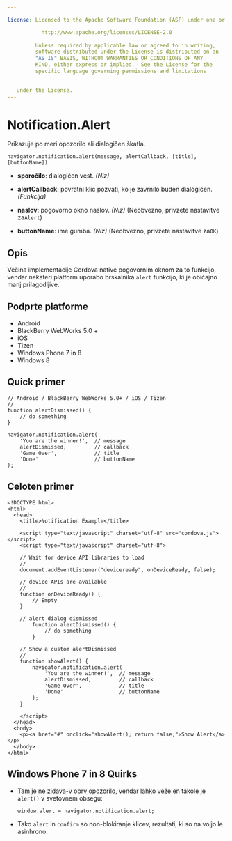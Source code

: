 ```yaml
---

license: Licensed to the Apache Software Foundation (ASF) under one or more contributor license agreements. See the NOTICE file distributed with this work for additional information regarding copyright ownership. The ASF licenses this file to you under the Apache License, Version 2.0 (the "License"); you may not use this file except in compliance with the License. You may obtain a copy of the License at

           http://www.apache.org/licenses/LICENSE-2.0
    
         Unless required by applicable law or agreed to in writing,
         software distributed under the License is distributed on an
         "AS IS" BASIS, WITHOUT WARRANTIES OR CONDITIONS OF ANY
         KIND, either express or implied.  See the License for the
         specific language governing permissions and limitations
    

   under the License.
---
```


# Notification.Alert

Prikazuje po meri opozorilo ali dialogičen škatla.

    navigator.notification.alert(message, alertCallback, [title], [buttonName])
    

*   **sporočilo**: dialogičen vest. *(Niz)*

*   **alertCallback**: povratni klic pozvati, ko je zavrnilo buden dialogičen. *(Funkcija)*

*   **naslov**: pogovorno okno naslov. *(Niz)* (Neobvezno, privzete nastavitve za`Alert`)

*   **buttonName**: ime gumba. *(Niz)* (Neobvezno, privzete nastavitve za`OK`)

## Opis

Večina implementacije Cordova native pogovornim oknom za to funkcijo, vendar nekateri platform uporabo brskalnika `alert` funkcijo, ki je običajno manj prilagodljive.

## Podprte platforme

*   Android
*   BlackBerry WebWorks 5.0 +
*   iOS
*   Tizen
*   Windows Phone 7 in 8
*   Windows 8

## Quick primer

    // Android / BlackBerry WebWorks 5.0+ / iOS / Tizen
    //
    function alertDismissed() {
        // do something
    }
    
    navigator.notification.alert(
        'You are the winner!',  // message
        alertDismissed,         // callback
        'Game Over',            // title
        'Done'                  // buttonName
    );
    

## Celoten primer

    <!DOCTYPE html>
    <html>
      <head>
        <title>Notification Example</title>
    
        <script type="text/javascript" charset="utf-8" src="cordova.js"></script>
        <script type="text/javascript" charset="utf-8">
    
        // Wait for device API libraries to load
        //
        document.addEventListener("deviceready", onDeviceReady, false);
    
        // device APIs are available
        //
        function onDeviceReady() {
            // Empty
        }
    
        // alert dialog dismissed
            function alertDismissed() {
                // do something
            }
    
        // Show a custom alertDismissed
        //
        function showAlert() {
            navigator.notification.alert(
                'You are the winner!',  // message
                alertDismissed,         // callback
                'Game Over',            // title
                'Done'                  // buttonName
            );
        }
    
        </script>
      </head>
      <body>
        <p><a href="#" onclick="showAlert(); return false;">Show Alert</a></p>
      </body>
    </html>
    

## Windows Phone 7 in 8 Quirks

*   Tam je ne zidava-v obrv opozorilo, vendar lahko veže en takole je `alert()` v svetovnem obsegu:
    
        window.alert = navigator.notification.alert;
        

*   Tako `alert` in `confirm` so non-blokiranje klicev, rezultati, ki so na voljo le asinhrono.